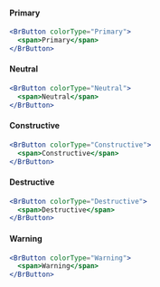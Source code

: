 #### Primary

```jsx live
<BrButton colorType="Primary">
  <span>Primary</span>
</BrButton>
```

#### Neutral

```jsx live
<BrButton colorType="Neutral">
  <span>Neutral</span>
</BrButton>
```

#### Constructive

```jsx live
<BrButton colorType="Constructive">
  <span>Constructive</span>
</BrButton>
```

#### Destructive

```jsx live
<BrButton colorType="Destructive">
  <span>Destructive</span>
</BrButton>
```

#### Warning

```jsx live
<BrButton colorType="Warning">
  <span>Warning</span>
</BrButton>
```
